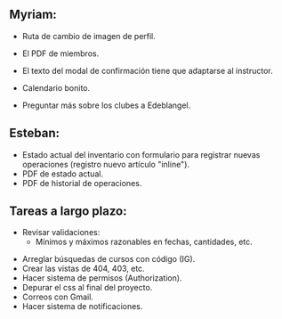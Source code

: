 ## Myriam:

- Ruta de cambio de imagen de perfil.
- El PDF de miembros.
- El texto del modal de confirmación tiene que adaptarse al instructor.
- Calendario bonito.

- Preguntar más sobre los clubes a Edeblangel.

## Esteban:

- Estado actual del inventario con formulario para registrar nuevas operaciones (registro nuevo artículo "inline").
- PDF de estado actual.
- PDF de historial de operaciones.

## Tareas a largo plazo:

* Revisar validaciones:
  - Mínimos y máximos razonables en fechas, cantidades, etc.
- Arreglar búsquedas de cursos con código (IG).
- Crear las vistas de 404, 403, etc.
- Hacer sistema de permisos (Authorization).
- Depurar el css al final del proyecto.
- Correos con Gmail.
- Hacer sistema de notificaciones.
